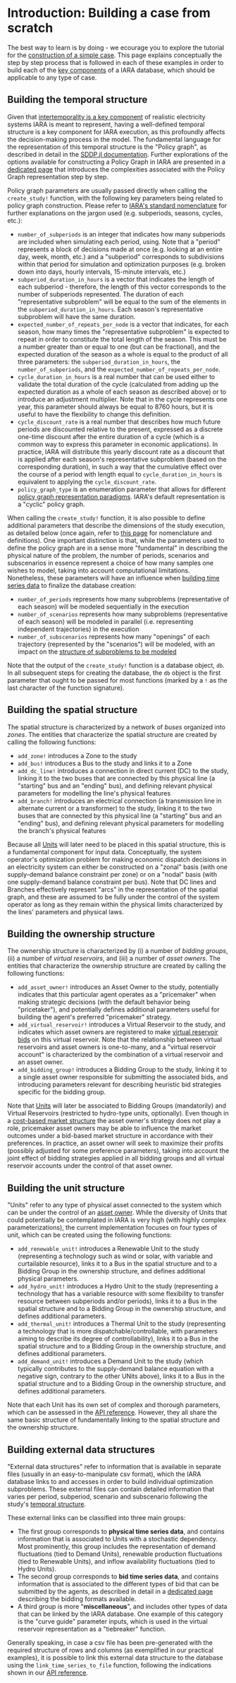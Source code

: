 # Introduction: Building a case from scratch

The best way to learn is by doing - we ecourage you to explore the tutorial for the [construction of a simple case](tutorial/build_base_case.md). This page explains conceptually the step by step process that is followed in each of these examples in order to build each of the [key components](key_features.md#iara's-physical-system-data) of a IARA database, which should be applicable to any type of case.

## Building the temporal structure

Given that [intertemporality is a key component](hydro_challenges.md) of realistic electricity systems IARA is meant to represent, having a well-defined temporal structure is a key component for IARA execution, as this profoundly affects the decision-making process in the model. The fundamental language for the representation of this temporal structure is the "Policy graph", as described in detail in the [SDDP.jl documentation](https://sddp.dev/stable/tutorial/first_steps/). Further explorations of the options available for constructing a Policy Graph in IARA are presented in a [dedicated page](intro_policy_graph.md) that introduces the complexities associated with the Policy Graph representation step by step.

Policy graph parameters are usually passed directly when calling the `create_study!` function, with the following key parameters being related to policy graph construction. Please refer to [IARA's standard nomenclature](key_features.md#glossary) for further explanations on the jargon used (e.g. subperiods, seasons, cycles, etc.):

- `number_of_subperiods` is an integer that indicates how many subperiods are included when simulating each period, using. Note that a "period" represents a block of decisions made at once (e.g. looking at an entire day, week, month, etc.) and a "subperiod" corresponds to subdivisions within that period for simulation and optimization purposes (e.g. broken down into days, hourly intervals, 15-minute intervals, etc.)
- `subperiod_duration_in_hours` is a vector that indicates the length of each subperiod - therefore, the length of this vector corresponds to the number of subperiods represented. The duration of each "representative subproblem" will be equal to the sum of the elements in the `subperiod_duration_in_hours`. Each season's representative subproblem will have the same duration.
- `expected_number_of_repeats_per_node` is a vector that indicates, for each season, how many times the "representative subproblem" is expected to repeat in order to constitute the total length of the season. This must be a number greater than or equal to one (but can be fractional), and the expected duration of the season as a whole is equal to the product of all three parameters: the `subperiod_duration_in_hours`, the  `number_of_subperiods`, and the `expected_number_of_repeats_per_node`.
- `cycle_duration_in_hours` is a real number that can be used either to validate the total duration of the cycle (calculated from adding up the expected duration as a whole of each season as described above) or to introduce an adjustment multiplier. Note that in the cycle represents one year, this parameter should always be equal to 8760 hours, but it is useful to have the flexibility to change this definition.
- `cycle_discount_rate` is a real number that describes how much future periods are discounted relative to the present, expressed as a discrete one-time discount after the entire duration of a cycle (which is a common way to express this parameter in economic applications). In practice, IARA will distribute this yearly discount rate as a discount that is applied after each season's representative subproblem (based on the corresponding duration), in such a way that the cumulative effect over the course of a period with length equal to `cycle_duration_in_hours` is equivalent to applying the `cycle_discount_rate`.
- `policy_graph_type` is an enumeration parameter that allows for different [policy graph representation paradigms](intro_policy_graph.md). IARA's default representation is a "cyclic" policy graph.

When calling the `create_study!` function, it is also possible to define additional parameters that describe the dimensions of the study execution, as detailed below (once again, refer to [this page](key_features.md#glossary) for nomenclature and definitions). One important distinction is that, while the parameters used to define the policy graph are in a sense more "fundamental" in describing the physical nature of the problem, the number of periods, scenarios and subscenarios in essence represent a choice of how many samples one wishes to model, taking into account computational limitations. Nonetheless, these parameters will have an influence when [building time series data](#building-external-data-structures) to finalize the database creation:

- `number_of_periods` represents how many subproblems (representative of each season) will be modeled sequentially in the execution
- `number_of_scenarios` represents how many subproblems (representative of each season) will be modeled in parallel (i.e. representing independent trajectories) in the execution
- `number_of_subscenarios` represents how many "openings" of each trajectory (represented by the "scenarios") will be modeled, with an impact on the [structure of subproblems to be modeled](clearing_process.md)

Note that the output of the `create_study!` function is a database object, `db`. In all subsequent steps for creating the database, the `db` object is the first parameter that ought to be passed for most functions (marked by a `!` as the last character of the function signature).

## Building the spatial structure

The spatial structure is characterized by a network of *buses* organized into *zones*. The entities that characterize the spatial structure are created by calling the following functions:

- `add_zone!` introduces a Zone to the study
- `add_bus!` introduces a Bus to the study and links it to a Zone
- `add_dc_line!` introduces a connection in direct current (DC) to the study, linking it to the two buses that are connected by this physical line (a "starting" bus and an "ending" bus), and defining relevant physical parameters for modelling the line's physical features
- `add_branch!` introduces an electrical connection (a transmission line in alternate current or a transformer) to the study, linking it to the two buses that are connected by this physical line (a "starting" bus and an "ending" bus), and defining relevant physical parameters for modelling the branch's physical features

Because all [Units](#building-the-unit-structure) will later need to be placed in this spatial structure, this is a fundamental component for input data. Conceptually, the system operator's optimization problem for making economic dispatch decisions in an electricity system can either be constructed on a "zonal" basis (with one supply-demand balance constraint per zone) or on a "nodal" basis (with one supply-demand balance constraint per bus). Note that DC lines and Branches effectively represent "arcs" in the representation of the spatial graph, and these are assumed to be fully under the control of the system operator as long as they remain within the physical limits characterized by the lines' parameters and physical laws.

## Building the ownership structure

The ownership structure is characterized by (i) a number of *bidding groups*, (ii) a number of *virtual reservoirs*, and (iii) a number of *asset owners*. The entities that characterize the ownership structure are created by calling the following functions:

- `add_asset_owner!` introduces an Asset Owner to the study, potentially indicates that this particular agent operates as a "pricemaker" when making strategic decisions (with the default behavior being "pricetaker"), and potentially defines additional parameters useful for building the agent's preferred "pricemaker" strategy.
- `add_virtual_reservoir!` introduces a Virtual Reservoir to the study, and indicates which asset owners are registered to make [virtual reservoir bids](conceptual_formulation.md#the-virtual-reservoir-representation) on this virtual reservoir. Note that the relationship between virtual reservoirs and asset owners is one-to-many, and a "virtual reservoir account" is characterized by the combination of a virtual reservoir and an asset owner.
- `add_bidding_group!` introduces a Bidding Group to the study, linking it to a single asset owner responsible for submitting the associated bids, and introducing parameters relevant for describing heuristic bid strategies specific for the bidding group.

Note that [Units](#building-the-unit-structure) will later be associated to Bidding Groups (mandatorily) and Virtual Reservoirs (restricted to hydro-type units, optionally). Even though in a [cost-based market structure](key_features.md#optimization-problem-structure) the asset owner's strategy does not play a role, pricemaker asset owners may be able to influence the market outcomes under a bid-based market structure in accordance with their preferences. In practice, an asset owner will seek to maximize their profits (possibly adjusted for some preference parameters), taking into account the joint effect of bidding strategies applied in all bidding groups and all virtual reservoir accounts under the control of that asset owner.

## Building the unit structure

"Units" refer to any type of physical asset connected to the system which can be under the control of an [asset owner](#building-the-ownership-structure). While the diversity of Units that could potentially be contemplated in IARA is very high (with highly complex parameterizations), the current implementation focuses on four types of unit, which can be created using the following functions:

- `add_renewable_unit!` introduces a Renewable Unit to the study (representing a technology such as wind or solar, with variable and curtailable resource), links it to a Bus in the spatial structure and to a Bidding Group in the ownership structure, and defines additional physical parameters.
- `add_hydro_unit!` introduces a Hydro Unit to the study (representing a technology that has a variable resource with some flexibility to transfer resource between subperiods and/or periods), links it to a Bus in the spatial structure and to a Bidding Group in the ownership structure, and defines additional parameters.
- `add_thermal_unit!` introduces a Thermal Unit to the study (representing a technology that is more dispatchable/controllable, with parameters aiming to describe its degree of controllability), links it to a Bus in the spatial structure and to a Bidding Group in the ownership structure, and defines additional parameters.
- `add_demand_unit!` introduces a Demand Unit to the study (which typically contributes to the supply-demand balance equation with a negative sign, contrary to the other UNits above), links it to a Bus in the spatial structure and to a Bidding Group in the ownership structure, and defines additional parameters.

Note that each Unit has its own set of complex and thorough parameters, which can be assessed in the [API reference](api_reference.md). However, they all share the same basic structure of fundamentally linking to the spatial structure and the ownership structure.

## Building external data structures

"External data structures" refer to information that is available in separate files (usually in an easy-to-manipulate csv format), which the IARA database links to and accesses in order to build individual optimization subproblems. These external files can contain detailed information that varies per period, subperiod, scenario and subscenario following the study's [temporal structure](#building-the-temporal-structure).

These external links can be classified into three main groups:
- The first group corresponds to **physical time series data**, and contains information that is associated to Units with a stochastic dependency. Most prominently, this group includes the representation of demand fluctuations (tied to Demand Units), renewable production fluctuations (tied to Renewable Units), and inflow availability fluctuations (tied to Hydro Units).
- The second group corresponds to **bid time series data**, and contains information that is associated to the different types of bid that can be submitted by the agents, as described in detail in a [dedicated page](bidding_formats.md) describing the bidding formats available.
- A third group is more "**miscellaneous**", and includes other types of data that can be linked by the IARA database. One example of this category is the "curve guide" parameter inputs, which is used in the virtual reservoir representation as a "tiebreaker" function.

Generally speaking, in case a csv file has been pre-generated with the required structure of rows and columns (as exemplified in our practical examples), it is possible to link this external data structure to the database using the `link_time_series_to_file` function, following the indications shown in our [API reference](api_reference.md).

